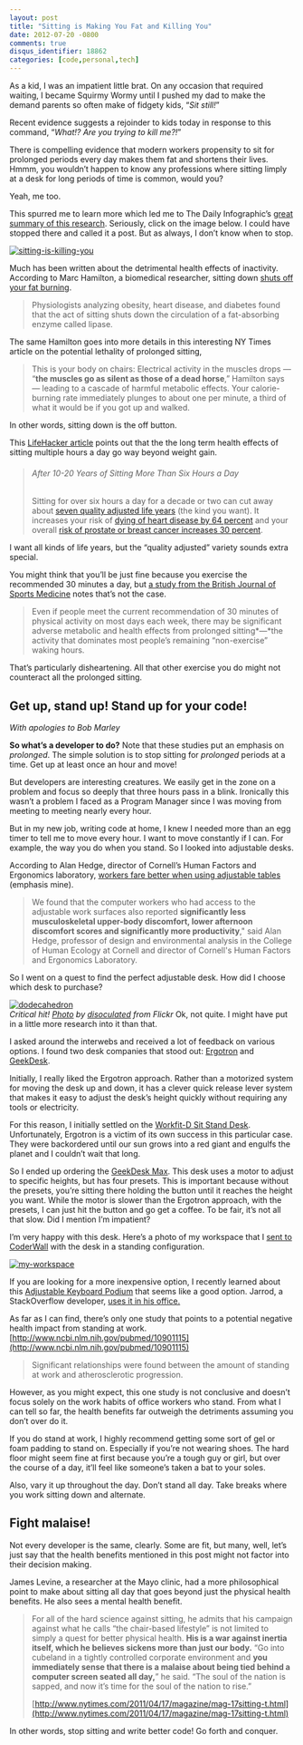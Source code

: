 ```yaml
---
layout: post
title: "Sitting is Making You Fat and Killing You"
date: 2012-07-20 -0800
comments: true
disqus_identifier: 18862
categories: [code,personal,tech]
---
```

As a kid, I was an impatient little brat. On any occasion that required
waiting, I became Squirmy Wormy until I pushed my dad to make the demand
parents so often make of fidgety kids, “*Sit still!*”

Recent evidence suggests a rejoinder to kids today in response to this
command, “*What!? Are you trying to kill me?!*”

There is compelling evidence that modern workers propensity to sit for
prolonged periods every day makes them fat and shortens their lives.
Hmmm, you wouldn’t happen to know any professions where sitting limply
at a desk for long periods of time is common, would you?

Yeah, me too.

This spurred me to learn more which led me to The Daily Infographic’s
[great summary of this
research](http://dailyinfographic.com/sitting-down-is-killing-you-infographic "Sitting down is killing you").
Seriously, click on the image below. I could have stopped there and
called it a post. But as always, I don’t know when to stop.

[![sitting-is-killing-you](http://haacked.com/images/haacked_com/Windows-Live-Writer/Get-Up-Stand-Up_CC31/sitting-is-killing-you_3.png "sitting-is-killing-you")](http://dailyinfographic.com/sitting-down-is-killing-you-infographic "Sitting Down is Killing You [infographic]")

Much has been written about the detrimental health effects of
inactivity. According to Marc Hamilton, a biomedical researcher, sitting
down [shuts off your fat
burning](http://www.sciencedaily.com/videos/2008/0610-stand_up_for_your_health.htm "stand up for your health").

> Physiologists analyzing obesity, heart disease, and diabetes found
> that the act of sitting shuts down the circulation of a fat-absorbing
> enzyme called lipase.

The same Hamilton goes into more details in this interesting NY Times
article on the potential lethality of prolonged sitting,

> This is your body on chairs: Electrical activity in the muscles drops
> — “**the muscles go as silent as those of a dead horse**,” Hamilton
> says — leading to a cascade of harmful metabolic effects. Your
> calorie-burning rate immediately plunges to about one per minute, a
> third of what it would be if you got up and walked.

In other words, sitting down is the off button.

This [LifeHacker
article](http://lifehacker.com/5879536/how-sitting-all-day-is-damaging-your-body-and-how-you-can-counteract-it "How sitting all day is damaging your body.")
points out that the the long term health effects of sitting multiple
hours a day go way beyond weight gain.

> ###### After 10-20 Years of Sitting More Than Six Hours a Day
>
> Sitting for over six hours a day for a decade or two can cut away
> about [seven quality adjusted life
> years](http://sjp.sagepub.com/content/35/5/510.abstract) (the kind you
> want). It increases your risk of [dying of heart disease by 64
> percent](http://journals.lww.com/acsm-msse/Fulltext/2010/05000/Sedentary_Behaviors_Increase_Risk_of.6.aspx)
> and your overall [risk of prostate or breast cancer increases 30
> percent](http://yourlife.usatoday.com/health/medical/cancer/story/2011-11-03/Prolonged-sitting-linked-to-breast-cancer-colon-cancer/51051928/1).

I want all kinds of life years, but the “quality adjusted” variety
sounds extra special.

You might think that you’ll be just fine because you exercise the
recommended 30 minutes a day, but [a study from the British Journal of
Sports
Medicine](http://bjsm.bmj.com/content/43/2/81.full "Too much sitting: a novel and important predictor of chronic disease risk?")
notes that’s not the case.

> Even if people meet the current recommendation of 30 minutes of
> physical activity on most days each week, there may be significant
> adverse metabolic and health effects from prolonged sitting*—*the
> activity that dominates most people’s remaining “non-exercise” waking
> hours.

That’s particularly disheartening. All that other exercise you do might
not counteract all the prolonged sitting.

Get up, stand up! Stand up for your code!
-----------------------------------------

*With apologies to Bob Marley*

**So what’s a developer to do?** Note that these studies put an emphasis
on *prolonged*. The simple solution is to stop sitting for *prolonged*
periods at a time. Get up at least once an hour and move!

But developers are interesting creatures. We easily get in the zone on a
problem and focus so deeply that three hours pass in a blink. Ironically
this wasn’t a problem I faced as a Program Manager since I was moving
from meeting to meeting nearly every hour.

But in my new job, writing code at home, I knew I needed more than an
egg timer to tell me to move every hour. I want to move constantly if I
can. For example, the way you do when you stand. So I looked into
adjustable desks.

According to Alan Hedge, director of Cornell’s Human Factors and
Ergonomics laboratory, [workers fare better when using adjustable
tables](http://www.news.cornell.edu/Chronicle/04/11.18.04/stand_at_work.html "standing at work")
(emphasis mine).

> We found that the computer workers who had access to the adjustable
> work surfaces also reported **significantly less musculoskeletal
> upper-body discomfort, lower afternoon discomfort scores and
> significantly more productivity**," said Alan Hedge, professor of
> design and environmental analysis in the College of Human Ecology at
> Cornell and director of Cornell's Human Factors and Ergonomics
> Laboratory.

So I went on a quest to find the perfect adjustable desk. How did I
choose which desk to purchase?

[![dodecahedron](http://haacked.com/images/haacked_com/Windows-Live-Writer/Get-Up-Stand-Up_CC31/dodecahedron5_thumb.jpg "dodecahedron")](http://haacked.com/images/haacked_com/Windows-Live-Writer/Get-Up-Stand-Up_CC31/dodecahedron5.jpg)
\
*Critical hit!
[Photo](http://www.flickr.com/photos/disoculated/4574721445/ "20-sided die")
by
[disoculated](http://www.flickr.com/photos/disoculated/ "Disoculated on Flickr")
from Flickr* Ok, not quite. I might have put in a little more research
into it than that.

I asked around the interwebs and received a lot of feedback on various
options. I found two desk companies that stood out:
[Ergotron](http://www.ergotron.com/) and
[GeekDesk](http://www.geekdesk.com/ "GeekDesk").

Initially, I really liked the Ergotron approach. Rather than a motorized
system for moving the desk up and down, it has a clever quick release
lever system that makes it easy to adjust the desk’s height quickly
without requiring any tools or electricity.

For this reason, I initially settled on the [Workfit-D Sit Stand
Desk](http://www.ergotron.com/Products/tabid/65/PRDID/511/language/en-US/Default.aspx "Ergotron Workfit-D").
Unfortunately, Ergotron is a victim of its own success in this
particular case. They were backordered until our sun grows into a red
giant and engulfs the planet and I couldn’t wait that long.

So I ended up ordering the [GeekDesk
Max](http://www.geekdesk.com/default.asp?contentID=622 "GeekDesk Max").
This desk uses a motor to adjust to specific heights, but has four
presets. This is important because without the presets, you’re sitting
there holding the button until it reaches the height you want. While the
motor is slower than the Ergotron approach, with the presets, I can just
hit the button and go get a coffee. To be fair, it’s not all that slow.
Did I mention I’m impatient?

I’m very happy with this desk. Here’s a photo of my workspace that I
[sent to CoderWall](http://coderwall.com/p/v7xqcg "CoderWall") with the
desk in a standing configuration.

[![my-workspace](http://haacked.com/images/haacked_com/Windows-Live-Writer/Get-Up-Stand-Up_CC31/my-workspace_thumb.jpg "my-workspace")](http://haacked.com/images/haacked_com/Windows-Live-Writer/Get-Up-Stand-Up_CC31/my-workspace_2.jpg)

If you are looking for a more inexpensive option, I recently learned
about this [Adjustable Keyboard Podium](http://www.akp-inc.com/) that
seems like a good option. Jarrod, a StackOverflow developer, [uses it in
his
office.](http://blog.stackoverflow.com/2009/06/stack-overflow-developer-lair/)

As far as I can find, there’s only one study that points to a potential
negative health impact from standing at work.
[http://www.ncbi.nlm.nih.gov/pubmed/10901115](http://www.ncbi.nlm.nih.gov/pubmed/10901115)

> Significant relationships were found between the amount of standing at
> work and atherosclerotic progression.

However, as you might expect, this one study is not conclusive and
doesn’t focus solely on the work habits of office workers who stand.
From what I can tell so far, the health benefits far outweigh the
detriments assuming you don’t over do it.

If you do stand at work, I highly recommend getting some sort of gel or
foam padding to stand on. Especially if you’re not wearing shoes. The
hard floor might seem fine at first because you’re a tough guy or girl,
but over the course of a day, it’ll feel like someone’s taken a bat to
your soles.

Also, vary it up throughout the day. Don’t stand all day. Take breaks
where you work sitting down and alternate.

Fight malaise!
--------------

Not every developer is the same, clearly. Some are fit, but many, well,
let’s just say that the health benefits mentioned in this post might not
factor into their decision making.

James Levine, a researcher at the Mayo clinic, had a more philosophical
point to make about sitting all day that goes beyond just the physical
health benefits. He also sees a mental health benefit.

> For all of the hard science against sitting, he admits that his
> campaign against what he calls “the chair-based lifestyle” is not
> limited to simply a quest for better physical health. **His is a war
> against inertia itself, which he believes sickens more than just our
> body.** “Go into cubeland in a tightly controlled corporate
> environment and **you immediately sense that there is a malaise about
> being tied behind a computer screen seated all day,**” he said. “The
> soul of the nation is sapped, and now it’s time for the soul of the
> nation to rise.”
>
> [http://www.nytimes.com/2011/04/17/magazine/mag-17sitting-t.html](http://www.nytimes.com/2011/04/17/magazine/mag-17sitting-t.html)

In other words, stop sitting and write better code! Go forth and
conquer.

